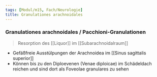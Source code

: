```yaml
---
tags: [Modul/m15, Fach/Neurologie]
title: Granulationes arachnoidales
---
```

### Granulationes arachnoidales / Pacchioni-Granulationen
> Resorption des [[Liquor]] im [[Subarachnoidalraum]]
- Gefäßfreie Ausstülpungen der Arachnoidea im [[Sinus sagittalis superior]]
- Können bis zu den Diploevenen (Venae diploicae) im Schädeldach reichen und sind dort als Foveolae granulares zu sehen